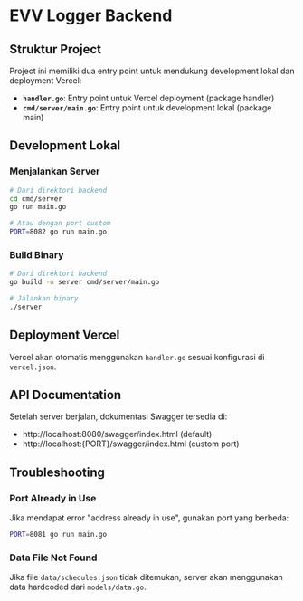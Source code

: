 # EVV Logger Backend

## Struktur Project

Project ini memiliki dua entry point untuk mendukung development lokal dan deployment Vercel:

- **`handler.go`**: Entry point untuk Vercel deployment (package handler)
- **`cmd/server/main.go`**: Entry point untuk development lokal (package main)

## Development Lokal

### Menjalankan Server

```bash
# Dari direktori backend
cd cmd/server
go run main.go

# Atau dengan port custom
PORT=8082 go run main.go
```

### Build Binary

```bash
# Dari direktori backend
go build -o server cmd/server/main.go

# Jalankan binary
./server
```

## Deployment Vercel

Vercel akan otomatis menggunakan `handler.go` sesuai konfigurasi di `vercel.json`.

## API Documentation

Setelah server berjalan, dokumentasi Swagger tersedia di:
- http://localhost:8080/swagger/index.html (default)
- http://localhost:{PORT}/swagger/index.html (custom port)

## Troubleshooting

### Port Already in Use
Jika mendapat error "address already in use", gunakan port yang berbeda:
```bash
PORT=8081 go run main.go
```

### Data File Not Found
Jika file `data/schedules.json` tidak ditemukan, server akan menggunakan data hardcoded dari `models/data.go`.